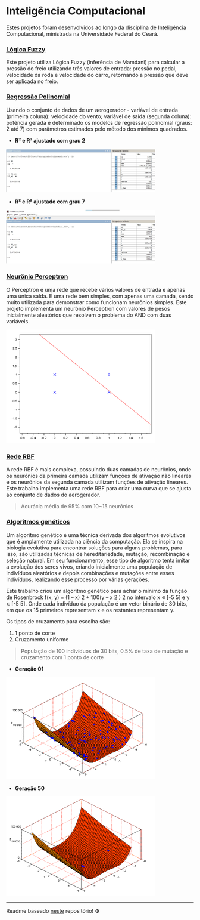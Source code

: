 # Inteligência Computacional

Estes projetos foram desenvolvidos ao longo da disciplina de Inteligência Computacional, ministrada na Universidade Federal do Ceará.

### [Lógica Fuzzy](https://github.com/klayverxd/trabalhos-inteligencia-computacional/tree/main/Trabalho01)

Este projeto utiliza Lógica Fuzzy (inferência de Mamdani) para calcular a pressão do freio utilizando três valores de entrada: pressão no pedal, velocidade da roda e velocidade do carro, retornando a pressão que deve ser aplicada no freio.

### [Regressão Polinomial](https://github.com/klayverxd/trabalhos-inteligencia-computacional)

Usando o conjunto de dados de um aerogerador - variável de entrada (primeira coluna): velocidade do vento; variável de saída (segunda coluna): potência gerada é determinado os modelos de regressão polinomial (graus: 2 até 7) com parâmetros estimados pelo método dos mínimos quadrados.

* **R² e R² ajustado com grau 2**
<img src="Trabalho01/Imagens/02.jpeg"  width="400"/>

* **R² e R² ajustado com grau 7**
<img src="Trabalho01/Imagens/07.jpeg" width="400" />

### [Neurônio Perceptron](https://github.com/klayverxd/trabalhos-inteligencia-computacional/tree/main/Trabalho02)

O Perceptron é uma rede que recebe vários valores de entrada e apenas uma única saída. É uma rede bem simples, com apenas uma camada, sendo muito utilizada para demonstrar como funcionam neurônios simples. Este projeto implementa um neurônio Perceptron com valores de pesos inicialmente aleatórios que resolvem o problema do AND com duas variáveis.

<img src="Trabalho02/perceptron.png" width="400"/>

### [Rede RBF](https://github.com/doissegundos/Inteligencia_Computacional/tree/main/Rede%20RBF)

A rede RBF é mais complexa, possuindo duas camadas de neurônios, onde os neurônios da primeira camada utilizam funções de ativação não lineares e os neurônios da segunda camada utilizam funções de ativação lineares. Este trabalho implementa uma rede RBF para criar uma curva que se ajusta ao conjunto de dados do aerogerador.

> Acurácia média de 95% com 10~15 neurônios

### [Algoritmos genéticos](https://github.com/klayverxd/trabalhos-inteligencia-computacional/tree/main/Trabalho03)

Um algoritmo genético é uma técnica derivada dos algoritmos evolutivos que é amplamente utilizada na ciência da computação. Ela se inspira na biologia evolutiva para encontrar soluções para alguns problemas, para isso, são utilizadas técnicas de hereditariedade, mutação, recombinação e seleção natural. Em seu funcionamento, esse tipo de algoritmo tenta imitar a evolução dos seres vivos, criando inicialmente uma população de indivíduos aleatórios e depois combinações e mutações entre esses indivíduos, realizando esse processo por várias gerações. 

Este trabalho criou um algoritmo genético para achar o mínimo da função de Rosenbrock f(x, y) = (1 – x) 2 + 100(y – x 2 ) 2 no intervalo x ∊ [-5 5] e y ∊ [-5 5]. Onde cada indivíduo da população é um vetor binário de 30 bits, em que os 15 primeiros representam x e os restantes representam y.

Os tipos de cruzamento para escolha são:
1. 1 ponto de corte
2. Cruzamento uniforme

> População de 100 indivíduos de 30 bits, 0.5% de taxa de mutação e cruzamento com 1 ponto de corte

* **Geração 01**
<img src="Trabalho03/geracao01.png"  width="400"/>

* **Geração 50**
<img src="Trabalho03/geracao50.png"  width="400"/>

----
Readme baseado [neste](https://github.com/doissegundos/Inteligencia_Computacional) repositório! ⚙
